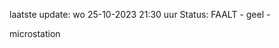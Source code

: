 laatste update: 
wo 25-10-2023 21:30   uur 
Status: FAALT - geel - 
<div class="service Y">microstation</div>